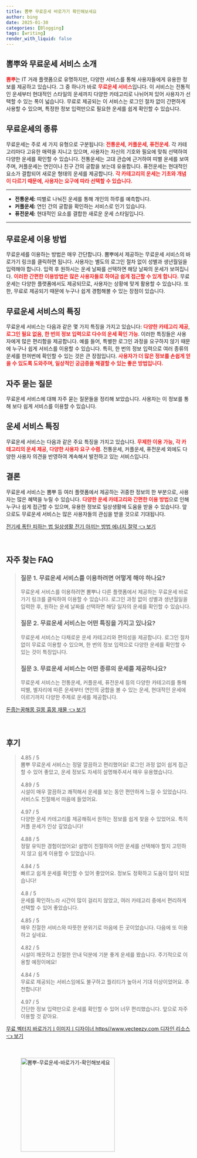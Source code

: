 ```yaml
---
title: 뽐뿌 무료운세 바로가기 확인해보세요
author: bing
date: 2025-01-30
categories: [Blogging]
tags: [writing]
render_with_liquid: false
---
```



<h2 id='뽐뿌와 무료운세 서비스 소개'>뽐뿌와 무료운세 서비스 소개</h2>

<p><b><span style="color: #ee2323;">뽐뿌</span></b>는 IT 거래 플랫폼으로 유명하지만, 다양한 서비스를 통해 사용자들에게 유용한 정보를 제공하고 있습니다. 그 중 하나가 바로 <b><span style="color: #ee2323;">무료운세 서비스</span></b>입니다. 이 서비스는 전통적인 운세부터 현대적인 스타일의 운세까지 다양한 카테고리로 나뉘어져 있어 사용자가 선택할 수 있는 폭이 넓습니다. 무료로 제공되는 이 서비스는 로그인 절차 없이 간편하게 사용할 수 있으며, 특정한 정보 입력만으로 필요한 운세를 쉽게 확인할 수 있습니다.</p>

<h2 id='무료운세의 종류'>무료운세의 종류</h2>

<p>무료운세는 주로 세 가지 유형으로 구분됩니다: <b><span style="color: #ee2323;">전통운세</span></b>, <b><span style="color: #ee2323;">커플운세</span></b>, <b><span style="color: #ee2323;">퓨전운세</span></b>. 각 카테고리마다 고유한 매력을 지니고 있으며, 사용자는 자신의 기호와 필요에 맞춰 선택하여 다양한 운세를 확인할 수 있습니다. 전통운세는 고대 관습에 근거하여 띠별 운세를 보여주며, 커플운세는 연인이나 친구 간의 궁합을 보는데 유용합니다. 퓨전운세는 현대적인 요소가 결합되어 새로운 형태의 운세를 제공합니다. <b><span style="color: #ee2323;">각 카테고리의 운세는 기초와 개념이 다르기 때문에, 사용자는 요구에 따라 선택할 수 있습니다.</span></b></p>

<hr />

<ul>
    <li><b>전통운세:</b> 띠별로 나눠진 운세를 통해 개인의 하루를 예측합니다.</li>
    <li><b>커플운세:</b> 연인 간의 궁합을 확인하는 서비스로 인기 있습니다.</li>
    <li><b>퓨전운세:</b> 현대적인 요소를 결합한 새로운 운세 스타일입니다.</li>
</ul>

<hr />

<h2 id='무료운세 이용 방법'>무료운세 이용 방법</h2>

<p>무료운세를 이용하는 방법은 매우 간단합니다. 뽐뿌에서 제공하는 무료운세 서비스의 바로가기 링크를 클릭하면 됩니다. 사용자는 별도의 로그인 절차 없이 성별과 생년월일을 입력해야 합니다. 입력 후 원하시는 운세 날짜를 선택하면 해당 날짜의 운세가 보여집니다. <b><span style="color: #ee2323;">이러한 간편한 이용방법은 많은 사용자들로 하여금 쉽게 접근할 수 있게 합니다.</span></b> 무료운세는 다양한 플랫폼에서도 제공되므로, 사용자는 상황에 맞게 활용할 수 있습니다. 또한, 무료로 제공되기 때문에 누구나 쉽게 경험해볼 수 있는 장점이 있습니다.</p>

<h2 id='무료운세 서비스의 특징'>무료운세 서비스의 특징</h2>

<p>무료운세 서비스는 다음과 같은 몇 가지 특징을 가지고 있습니다: <b><span style="color: #ee2323;">다양한 카테고리 제공</span></b>, <b><span style="color: #ee2323;">로그인 필요 없음</span></b>, <b><span style="color: #ee2323;">한 번의 정보 입력으로 다수의 운세 확인 가능</span></b>. 이러한 특징들은 사용자에게 많은 편리함을 제공합니다. 예를 들어, 특별한 로그인 과정을 요구하지 않기 때문에 누구나 쉽게 서비스를 이용할 수 있습니다. 특히, 한 번의 정보 입력으로 여러 종류의 운세를 한꺼번에 확인할 수 있는 것은 큰 장점입니다. <b><span style="color: #ee2323;">사용자가 더 많은 정보를 손쉽게 얻을 수 있도록 도와주며, 일상적인 궁금증을 해결할 수 있는 좋은 방법입니다.</span></b></p>

<h2 id='자주 묻는 질문'>자주 묻는 질문</h2>

<p>무료운세 서비스에 대해 자주 묻는 질문들을 정리해 보았습니다. 사용자는 이 정보를 통해 보다 쉽게 서비스를 이용할 수 있습니다.</p>

<h2 id='운세 서비스 특징'>운세 서비스 특징</h2>

<p>무료운세 서비스는 다음과 같은 주요 특징을 가지고 있습니다. <b><span style="color: #ee2323;">무제한 이용 가능</span></b>, <b><span style="color: #ee2323;">각 카테고리의 운세 제공</span></b>, <b><span style="color: #ee2323;">다양한 사용자 요구 수렴</span></b>. 전통운세, 커플운세, 퓨전운세 외에도 다양한 사용자 의견을 반영하여 계속해서 발전하고 있는 서비스입니다.</p>

<h2 id='결론'>결론</h2>

<p>무료운세 서비스는 뽐뿌 등 여러 플랫폼에서 제공하는 귀중한 정보의 한 부분으로, 사용자는 많은 혜택을 누릴 수 있습니다. <b><span style="color: #ee2323;">다양한 운세 카테고리와 간편한 이용 방법</span></b>으로 인해 누구나 쉽게 접근할 수 있으며, 유용한 정보로 일상생활에 도움을 받을 수 있습니다. 앞으로도 무료운세 서비스는 많은 사용자들의 관심을 받을 것으로 기대됩니다.</p>


<p><a class="click-button" title="전기세 폭탄 피하는 법 일상생활 전기 아끼는 방법 에너지 절약" href="https://aptwhite.github.io/posts/%EC%A0%84%EA%B8%B0%EC%84%B8-%ED%8F%AD%ED%83%84-%ED%94%BC%ED%95%98%EB%8A%94-%EB%B2%95-%EC%9D%BC%EC%83%81%EC%83%9D%ED%99%9C-%EC%A0%84%EA%B8%B0-%EC%95%84%EB%81%BC%EB%8A%94-%EB%B0%A9%EB%B2%95-%EC%97%90%EB%84%88%EC%A7%80-%EC%A0%88%EC%95%BD/" rel="dofollow">전기세 폭탄 피하는 법 일상생활 전기 아끼는 방법 에너지 절약 👈 보기</a></p><br>
<h2 id='자주_찾는_FAQ'>자주 찾는 FAQ</h2>
<div itemscope="" itemtype="https://schema.org/FAQPage"> 
<blockquote> 
<div itemscope="" itemprop="mainEntity" itemtype="https://schema.org/Question"> 
<h3 itemprop="name">질문 1. 무료운세 서비스를 이용하려면 어떻게 해야 하나요?</h3> 
<div itemscope="" itemprop="acceptedAnswer" itemtype="https://schema.org/Answer"> 
<span itemprop="text"> 
<p>무료운세 서비스를 이용하려면 뽐뿌나 다른 플랫폼에서 제공하는 무료운세 바로가기 링크를 클릭하여 이용할 수 있습니다. 로그인 과정 없이 성별과 생년월일을 입력한 후, 원하는 운세 날짜를 선택하면 해당 일자의 운세를 확인할 수 있습니다.</p> 
</span> 
</div> 
</div> 

<div itemscope="" itemprop="mainEntity" itemtype="https://schema.org/Question"> 
<h3 itemprop="name">질문 2. 무료운세 서비스는 어떤 특징을 가지고 있나요?</h3> 
<div itemscope="" itemprop="acceptedAnswer" itemtype="https://schema.org/Answer"> 
<span itemprop="text"> 
<p>무료운세 서비스는 다채로운 운세 카테고리와 편의성을 제공합니다. 로그인 절차 없이 무료로 이용할 수 있으며, 한 번의 정보 입력으로 다양한 운세를 확인할 수 있는 것이 특징입니다.</p> 
</span> 
</div> 
</div> 

<div itemscope="" itemprop="mainEntity" itemtype="https://schema.org/Question"> 
<h3 itemprop="name">질문 3. 무료운세 서비스는 어떤 종류의 운세를 제공하나요?</h3> 
<div itemscope="" itemprop="acceptedAnswer" itemtype="https://schema.org/Answer"> 
<span itemprop="text"> 
<p>무료운세 서비스는 전통운세, 커플운세, 퓨전운세 등의 다양한 카테고리를 통해 띠별, 별자리에 따른 운세부터 연인의 궁합을 볼 수 있는 운세, 현대적인 운세에 이르기까지 다양한 주제로 운세를 제공합니다.</p> 
</span> 
</div> 
</div> 
</blockquote> 
</div>
<p><a class="click-button" title="돈줍는꿈해몽 길몽 흉몽 재물" href="https://aptwhite.github.io/posts/%EB%8F%88%EC%A4%8D%EB%8A%94%EA%BF%88%ED%95%B4%EB%AA%BD-%EA%B8%B8%EB%AA%BD-%ED%9D%89%EB%AA%BD-%EC%9E%AC%EB%AC%BC/" rel="dofollow">돈줍는꿈해몽 길몽 흉몽 재물 👈 보기</a></p><br>
<h2 id='후기'>후기</h2>
<div itemscope itemtype="https://schema.org/Product">
  <blockquote>
  <div itemprop="review" itemscope itemtype="https://schema.org/Review">
      <div itemprop="reviewRating" itemscope itemtype="https://schema.org/Rating"> <span itemprop="ratingValue">4.85</span> / <span itemprop="bestRating">5</span> </div>
      <span itemprop="reviewBody">뽐뿌 무료운세 서비스는 정말 깔끔하고 편리했어요! 로그인 과정 없이 쉽게 접근할 수 있어 좋았고, 운세 정보도 자세히 설명해주셔서 매우 유용했습니다.</span>
  </div>
  <br>
  <div itemprop="review" itemscope itemtype="https://schema.org/Review">
      <div itemprop="reviewRating" itemscope itemtype="https://schema.org/Rating"> <span itemprop="ratingValue">4.89</span> / <span itemprop="bestRating">5</span> </div>
      <span itemprop="reviewBody">시설이 매우 깔끔하고 쾌적해서 운세를 보는 동안 편안하게 느낄 수 있었습니다. 서비스도 친절해서 마음에 들었어요.</span>
  </div>
  <br>
  <div itemprop="review" itemscope itemtype="https://schema.org/Review">
      <div itemprop="reviewRating" itemscope itemtype="https://schema.org/Rating"> <span itemprop="ratingValue">4.97</span> / <span itemprop="bestRating">5</span> </div>
      <span itemprop="reviewBody">다양한 운세 카테고리를 제공해줘서 원하는 정보를 쉽게 찾을 수 있었어요. 특히 커플 운세가 인상 깊었습니다!</span>
  </div>
  <br>
  <div itemprop="review" itemscope itemtype="https://schema.org/Review">
      <div itemprop="reviewRating" itemscope itemtype="https://schema.org/Rating"> <span itemprop="ratingValue">4.88</span> / <span itemprop="bestRating">5</span> </div>
      <span itemprop="reviewBody">정말 유익한 경험이었어요! 설명이 친절하여 어떤 운세를 선택해야 할지 고민하지 않고 쉽게 이용할 수 있었습니다.</span>
  </div>
  <br>
  <div itemprop="review" itemscope itemtype="https://schema.org/Review">
      <div itemprop="reviewRating" itemscope itemtype="https://schema.org/Rating"> <span itemprop="ratingValue">4.84</span> / <span itemprop="bestRating">5</span> </div>
      <span itemprop="reviewBody">빠르고 쉽게 운세를 확인할 수 있어 좋았어요. 정보도 정확하고 도움이 많이 되었습니다!</span>
  </div>
  <br>
  <div itemprop="review" itemscope itemtype="https://schema.org/Review">
      <div itemprop="reviewRating" itemscope itemtype="https://schema.org/Rating"> <span itemprop="ratingValue">4.8</span> / <span itemprop="bestRating">5</span> </div>
      <span itemprop="reviewBody">운세를 확인하느라 시간이 많이 걸리지 않았고, 여러 카테고리 중에서 편리하게 선택할 수 있어 좋았습니다.</span>
  </div>
  <br>
  <div itemprop="review" itemscope itemtype="https://schema.org/Review">
      <div itemprop="reviewRating" itemscope itemtype="https://schema.org/Rating"> <span itemprop="ratingValue">4.85</span> / <span itemprop="bestRating">5</span> </div>
      <span itemprop="reviewBody">매우 친절한 서비스와 따뜻한 분위기로 마음에 든 곳이었습니다. 다음에 또 이용하고 싶네요.</span>
  </div>
  <br>
  <div itemprop="review" itemscope itemtype="https://schema.org/Review">
      <div itemprop="reviewRating" itemscope itemtype="https://schema.org/Rating"> <span itemprop="ratingValue">4.82</span> / <span itemprop="bestRating">5</span> </div>
      <span itemprop="reviewBody">시설이 깨끗하고 친절한 안내 덕분에 기분 좋게 운세를 봤습니다. 주기적으로 이용할 예정이에요!</span>
  </div>
  <br>
  <div itemprop="review" itemscope itemtype="https://schema.org/Review">
      <div itemprop="reviewRating" itemscope itemtype="https://schema.org/Rating"> <span itemprop="ratingValue">4.84</span> / <span itemprop="bestRating">5</span> </div>
      <span itemprop="reviewBody">무료로 제공되는 서비스임에도 불구하고 퀄리티가 높아서 기대 이상이었어요. 추천합니다!</span>
  </div>
  <br>
  <div itemprop="review" itemscope itemtype="https://schema.org/Review">
      <div itemprop="reviewRating" itemscope itemtype="https://schema.org/Rating"> <span itemprop="ratingValue">4.97</span> / <span itemprop="bestRating">5</span> </div>
      <span itemprop="reviewBody">간단한 정보 입력만으로 운세를 확인할 수 있어 너무 편리했습니다. 앞으로 자주 이용할 것 같아요.</span>
  </div>
  </blockquote>
</div>
<p><a class="click-button" title="무료 벡터지 바로가기ㅣ이미지ㅣ디자이너 https//www.vecteezy.com 디자인 리소스" href="https://aptwhite.github.io/posts/%EB%AC%B4%EB%A3%8C-%EB%B2%A1%ED%84%B0%EC%A7%80-%EB%B0%94%EB%A1%9C%EA%B0%80%EA%B8%B0%E3%85%A3%EC%9D%B4%EB%AF%B8%EC%A7%80%E3%85%A3%EB%94%94%EC%9E%90%EC%9D%B4%EB%84%88-httpswww.vecteezy.com-%EB%94%94%EC%9E%90%EC%9D%B8-%EB%A6%AC%EC%86%8C%EC%8A%A4/" rel="dofollow">무료 벡터지 바로가기ㅣ이미지ㅣ디자이너 https//www.vecteezy.com 디자인 리소스 👈 보기</a></p><br>
<figure class="image"><img src="https://aptwhite.github.io/assets/img/thumbnail/뽐뿌-무료운세-바로가기-확인해보세요.webp" alt="뽐뿌-무료운세-바로가기-확인해보세요" width="256" height="256"></figure>